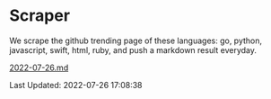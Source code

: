 # Scraper

We scrape the github trending page of these languages: go, python, javascript, swift, html, ruby, and push a markdown result everyday.

[2022-07-26.md](https://github.com/henson/Scraper/blob/master/2022-07-26.md)

Last Updated: 2022-07-26 17:08:38